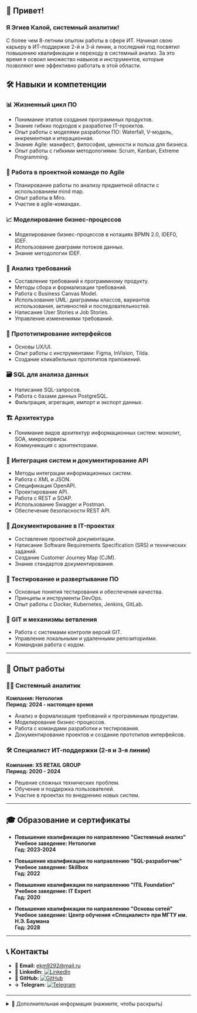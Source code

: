 ## 👋 Привет!

### Я Эгиев Калой, системный аналитик!

С более чем 8-летним опытом работы в сфере ИТ. Начинал свою карьеру в ИТ-поддержке 2-й и 3-й линии, а последний год посвятил повышению квалификации и переходу в системный анализ. За это время я освоил множество навыков и инструментов, которые позволяют мне эффективно работать в этой области.

## 🛠 Навыки и компетенции

### 📊 Жизненный цикл ПО
- Понимание этапов создания программных продуктов.
- Знание гибких подходов к разработке IT-проектов.
- Опыт работы с моделями разработки ПО: Waterfall, V-модель, инкрементная и итерационная.
- Знание Agile: манифест, философия, ценности и польза для бизнеса.
- Опыт работы с гибкими методологиями: Scrum, Kanban, Extreme Programming.

### 🧩 Работа в проектной команде по Agile
- Планирование работы по анализу предметной области с использованием mind map.
- Опыт работы в Miro.
- Участие в agile-командах.

### 📈 Моделирование бизнес-процессов
- Моделирование бизнес-процессов в нотациях BPMN 2.0, IDEF0, IDEF.
- Использование диаграмм потоков данных.
- Знание методологии IDEF.

### 📝 Анализ требований
- Составление требований к программному продукту.
- Методы сбора и формализации требований.
- Работа с Business Canvas Model.
- Использование UML: диаграммы классов, вариантов использования, активностей и последовательностей.
- Написание User Stories и Job Stories.
- Управление изменениями требований.

### 🎨 Прототипирование интерфейсов
- Основы UX/UI.
- Опыт работы с инструментами: Figma, InVision, Tilda.
- Создание кликабельных прототипов приложений.

### 🗃 SQL для анализа данных
- Написание SQL-запросов.
- Работа с базами данных PostgreSQL.
- Фильтрация, агрегация, импорт и экспорт данных.

### 🏗 Архитектура
- Понимание видов архитектур информационных систем: монолит, SOA, микросервисы.
- Коммуникация с архитекторами.

### 🔗 Интеграция систем и документирование API
- Методы интеграции информационных систем.
- Работа с XML и JSON.
- Спецификация OpenAPI.
- Проектирование API.
- Работа с REST и SOAP.
- Использование Swagger и Postman.
- Обеспечение безопасности REST API.

### 📂 Документирование в IT-проектах
- Составление проектной документации.
- Написание Software Requirements Specification (SRS) и технических заданий.
- Создание Customer Journey Map (CJM).
- Знание стандартов документирования.

### 🧪 Тестирование и развертывание ПО
- Основные понятия тестирования и обеспечения качества.
- Принципы и инструменты DevOps.
- Опыт работы с Docker, Kubernetes, Jenkins, GitLab.

### 🐙 GIT и механизмы ветвления
- Работа с системами контроля версий GIT.
- Управление локальными и удаленными репозиториями.
- Командная работа с кодом.

---

## 💼 Опыт работы

### 🧑‍💻 Системный аналитик
**Компания: Нетология**  
**Период: 2024 - настоящее время**  
- Анализ и формализация требований к программным продуктам.
- Моделирование бизнес-процессов.
- Работа с командами разработки и тестирования.
- Документирование проектов и создание прототипов интерфейсов.

### 🛠 Специалист ИТ-поддержки (2-я и 3-я линии)
**Компания: X5 RETAIL GROUP**  
**Период: 2020 - 2024**  
- Решение сложных технических проблем.
- Обучение и поддержка пользователей.
- Участие в проектах по внедрению новых систем.

---

## 🎓 Образование и сертификаты

- **Повышение квалификации по направлению "Системный анализ"**  
  **Учебное заведение: Нетология**  
  **Год: 2023-2024**
  
- **Повышение квалификации по направлению "SQL-разработчик"**  
  **Учебное заведение: Skillbox**  
  **Год: 2022**

- **Повышение квалификации по направлению "ITIL Foundation"**  
  **Учебное заведение:  IT Expert**  
  **Год: 2020**

- **Повышение квалификации по направлению "Основы сетей"**  
  **Учебное заведение: Центр обучения «Специалист» при МГТУ им. Н.Э. Баумана**  
  **Год: 2028**

---

## 📞 Контакты

- 📧 **Email:** ekm9292@mail.ru
- 🔗 **LinkedIn:** [![LinkedIn](https://img.shields.io/badge/LinkedIn-0A66C2?style=flat&logo=linkedin&logoColor=white)](https://www.linkedin.com/in/kaloy)
- 🐙 **GitHub:** [![GitHub](https://img.shields.io/badge/GitHub-181717?style=flat&logo=github&logoColor=white)](https://github.com/kaloyegi/)
- ✈️ **Telegram**: [![Telegram](https://img.shields.io/badge/Telegram-2CA5E0?style=flat&logo=telegram&logoColor=white)](https://t.me/kaloy)  

---

<details>
  <summary>📌 Дополнительная информация (нажмите, чтобы раскрыть)</summary>

  Здесь можно добавить любую дополнительную информацию, которую вы хотите скрыть по умолчанию. Например:
  - Рекомендации от коллег.
  - Дополнительные проекты.
  - Личные достижения.
</details>
